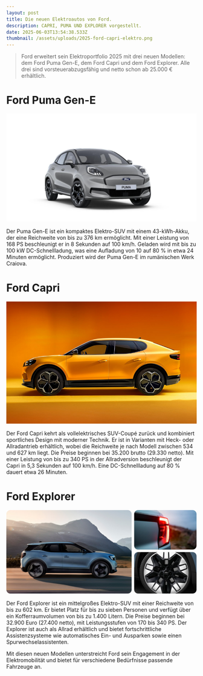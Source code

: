 ```yaml
---
layout: post
title: Die neuen Elektroautos von Ford.
description: CAPRI, PUMA UND EXPLORER vorgestellt.
date: 2025-06-03T13:54:38.533Z
thumbnail: /assets/uploads/2025-ford-capri-elektro.png
---
```

> Ford erweitert sein Elektroportfolio 2025 mit drei neuen Modellen: dem Ford Puma Gen-E, dem Ford Capri und dem Ford Explorer. Alle drei sind vorsteuerabzugsfähig und netto schon ab 25.000 € erhältlich. 

# Ford Puma Gen-E

![Ford Puma Elektro Gen-E](/assets/uploads/2025-puma-elektro.jpg)

Der Puma Gen-E ist ein kompaktes Elektro-SUV mit einem 43-kWh-Akku, der eine Reichweite von bis zu 376 km ermöglicht. Mit einer Leistung von 168 PS beschleunigt er in 8 Sekunden auf 100 km/h. Geladen wird mit bis zu 100 kW DC-Schnellladung, was eine Aufladung von 10 auf 80 % in etwa 24 Minuten ermöglicht. Produziert wird der Puma Gen-E im rumänischen Werk Craiova. 

# Ford Capri

![Ford Capri 2025 Elektroauto](/assets/uploads/2025-ford-capri-elektro.png)

Der Ford Capri kehrt als vollelektrisches SUV-Coupé zurück und kombiniert sportliches Design mit moderner Technik. Er ist in Varianten mit Heck- oder Allradantrieb erhältlich, wobei die Reichweite je nach Modell zwischen 534 und 627 km liegt. Die Preise beginnen bei 35.200 brutto (29.330 netto). Mit einer Leistung von bis zu 340 PS in der Allradversion beschleunigt der Capri in 5,3 Sekunden auf 100 km/h. Eine DC-Schnellladung auf 80 % dauert etwa 26 Minuten.

# Ford Explorer

![Ford Explorer Elektroauto](/assets/uploads/2025-ford-explorer.png)

Der Ford Explorer ist ein mittelgroßes Elektro-SUV mit einer Reichweite von bis zu 602 km. Er bietet Platz für bis zu sieben Personen und verfügt über ein Kofferraumvolumen von bis zu 1.400 Litern. Die Preise beginnen bei 32.900 Euro (27.400 netto), mit Leistungsstufen von 170 bis 340 PS. Der Explorer ist auch als Allrad erhältlich und bietet fortschrittliche Assistenzsysteme wie automatisches Ein- und Ausparken sowie einen Spurwechselassistenten.

Mit diesen neuen Modellen unterstreicht Ford sein Engagement in der Elektromobilität und bietet für verschiedene Bedürfnisse passende Fahrzeuge an.